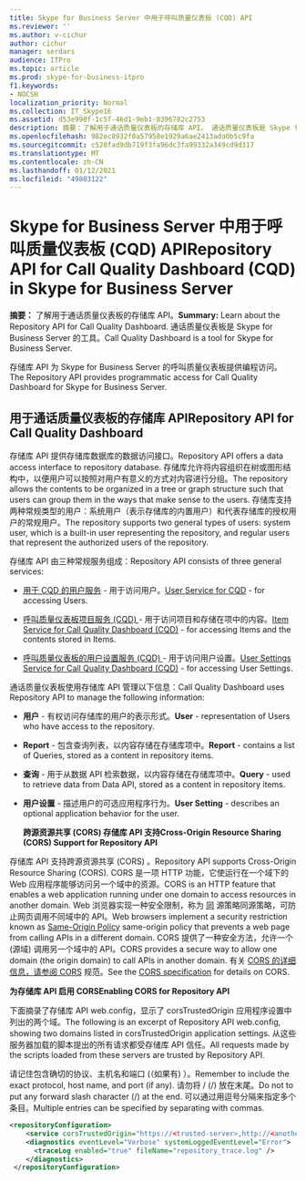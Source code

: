 ```yaml
---
title: Skype for Business Server 中用于呼叫质量仪表板 (CQD) API
ms.reviewer: ''
ms.author: v-cichur
author: cichur
manager: serdars
audience: ITPro
ms.topic: article
ms.prod: skype-for-business-itpro
f1.keywords:
- NOCSH
localization_priority: Normal
ms.collection: IT_Skype16
ms.assetid: d53e990f-1c5f-46d1-9eb1-8396782c2753
description: 摘要：了解用于通话质量仪表板的存储库 API。 通话质量仪表板是 Skype for Business Server 的工具。
ms.openlocfilehash: 982ec0932f0a57958e1929a6ae2413ada0b5c9fa
ms.sourcegitcommit: c528fad9db719f3fa96dc3fa99332a349cd9d317
ms.translationtype: MT
ms.contentlocale: zh-CN
ms.lasthandoff: 01/12/2021
ms.locfileid: "49803122"
---
```

# <a name="repository-api-for-call-quality-dashboard-cqd-in-skype-for-business-server"></a><span data-ttu-id="a48be-104">Skype for Business Server 中用于呼叫质量仪表板 (CQD) API</span><span class="sxs-lookup"><span data-stu-id="a48be-104">Repository API for Call Quality Dashboard (CQD) in Skype for Business Server</span></span>
 
<span data-ttu-id="a48be-105">**摘要：** 了解用于通话质量仪表板的存储库 API。</span><span class="sxs-lookup"><span data-stu-id="a48be-105">**Summary:** Learn about the Repository API for Call Quality Dashboard.</span></span> <span data-ttu-id="a48be-106">通话质量仪表板是 Skype for Business Server 的工具。</span><span class="sxs-lookup"><span data-stu-id="a48be-106">Call Quality Dashboard is a tool for Skype for Business Server.</span></span>
  
<span data-ttu-id="a48be-107">存储库 API 为 Skype for Business Server 的呼叫质量仪表板提供编程访问。</span><span class="sxs-lookup"><span data-stu-id="a48be-107">The Repository API provides programmatic access for Call Quality Dashboard for Skype for Business Server.</span></span>
  
## <a name="repository-api-for-call-quality-dashboard"></a><span data-ttu-id="a48be-108">用于通话质量仪表板的存储库 API</span><span class="sxs-lookup"><span data-stu-id="a48be-108">Repository API for Call Quality Dashboard</span></span>

<span data-ttu-id="a48be-109">存储库 API 提供存储库数据库的数据访问接口。</span><span class="sxs-lookup"><span data-stu-id="a48be-109">Repository API offers a data access interface to repository database.</span></span> <span data-ttu-id="a48be-110">存储库允许将内容组织在树或图形结构中，以便用户可以按照对用户有意义的方式对内容进行分组。</span><span class="sxs-lookup"><span data-stu-id="a48be-110">The repository allows the contents to be organized in a tree or graph structure such that users can group them in the ways that make sense to the users.</span></span> <span data-ttu-id="a48be-111">存储库支持两种常规类型的用户：系统用户（表示存储库的内置用户）和代表存储库的授权用户的常规用户。</span><span class="sxs-lookup"><span data-stu-id="a48be-111">The repository supports two general types of users: system user, which is a built-in user representing the repository, and regular users that represent the authorized users of the repository.</span></span>
  
<span data-ttu-id="a48be-112">存储库 API 由三种常规服务组成：</span><span class="sxs-lookup"><span data-stu-id="a48be-112">Repository API consists of three general services:</span></span> 
  
- <span data-ttu-id="a48be-113">[用于 CQD 的用户服务](user-service.md) - 用于访问用户。</span><span class="sxs-lookup"><span data-stu-id="a48be-113">[User Service for CQD](user-service.md) - for accessing Users.</span></span>
    
- <span data-ttu-id="a48be-114">[呼叫质量仪表板项目服务 (CQD) ](item-service.md) - 用于访问项目和存储在项中的内容。</span><span class="sxs-lookup"><span data-stu-id="a48be-114">[Item Service for Call Quality Dashboard (CQD)](item-service.md) - for accessing Items and the contents stored in Items.</span></span>
    
- <span data-ttu-id="a48be-115">[呼叫质量仪表板的用户设置服务 (CQD) ](user-settings-service.md) - 用于访问用户设置。</span><span class="sxs-lookup"><span data-stu-id="a48be-115">[User Settings Service for Call Quality Dashboard (CQD)](user-settings-service.md) - for accessing User Settings.</span></span>
    
<span data-ttu-id="a48be-116">通话质量仪表板使用存储库 API 管理以下信息：</span><span class="sxs-lookup"><span data-stu-id="a48be-116">Call Quality Dashboard uses Repository API to manage the following information:</span></span> 
  
- <span data-ttu-id="a48be-117">**用户** - 有权访问存储库的用户的表示形式。</span><span class="sxs-lookup"><span data-stu-id="a48be-117">**User** - representation of Users who have access to the repository.</span></span>
    
- <span data-ttu-id="a48be-118">**Report** - 包含查询列表，以内容存储在存储库项中。</span><span class="sxs-lookup"><span data-stu-id="a48be-118">**Report** - contains a list of Queries, stored as a content in repository items.</span></span>
    
- <span data-ttu-id="a48be-119">**查询** - 用于从数据 API 检索数据，以内容存储在存储库项中。</span><span class="sxs-lookup"><span data-stu-id="a48be-119">**Query** - used to retrieve data from Data API, stored as a content in repository items.</span></span>
    
- <span data-ttu-id="a48be-120">**用户设置** - 描述用户的可选应用程序行为。</span><span class="sxs-lookup"><span data-stu-id="a48be-120">**User Setting** - describes an optional application behavior for the user.</span></span>
    
  <span data-ttu-id="a48be-121">**跨源资源共享 (CORS) 存储库 API 支持**</span><span class="sxs-lookup"><span data-stu-id="a48be-121">**Cross-Origin Resource Sharing (CORS) Support for Repository API**</span></span>
  
<span data-ttu-id="a48be-122">存储库 API 支持跨源资源共享 (CORS) 。</span><span class="sxs-lookup"><span data-stu-id="a48be-122">Repository API supports Cross-Origin Resource Sharing (CORS).</span></span> <span data-ttu-id="a48be-123">CORS 是一项 HTTP 功能，它使运行在一个域下的 Web 应用程序能够访问另一个域中的资源。</span><span class="sxs-lookup"><span data-stu-id="a48be-123">CORS is an HTTP feature that enables a web application running under one domain to access resources in another domain.</span></span> <span data-ttu-id="a48be-124">Web 浏览器实现一种安全限制，称为 [同](https://www.w3.org/Security/wiki/Same_Origin_Policy) 源策略同源策略，可防止网页调用不同域中的 API。</span><span class="sxs-lookup"><span data-stu-id="a48be-124">Web browsers implement a security restriction known as [Same-Origin Policy](https://www.w3.org/Security/wiki/Same_Origin_Policy) same-origin policy that prevents a web page from calling APIs in a different domain.</span></span> <span data-ttu-id="a48be-125">CORS 提供了一种安全方法，允许一个 (源域) 调用另一个域中的 API。</span><span class="sxs-lookup"><span data-stu-id="a48be-125">CORS provides a secure way to allow one domain (the origin domain) to call APIs in another domain.</span></span> <span data-ttu-id="a48be-126">有关 [CORS 的详细信息，请参阅 CORS](https://www.w3.org/TR/cors/) 规范。</span><span class="sxs-lookup"><span data-stu-id="a48be-126">See the [CORS specification](https://www.w3.org/TR/cors/) for details on CORS.</span></span>
  
 <span data-ttu-id="a48be-127">**为存储库 API 启用 CORS**</span><span class="sxs-lookup"><span data-stu-id="a48be-127">**Enabling CORS for Repository API**</span></span>
  
 <span data-ttu-id="a48be-128">下面摘录了存储库 API web.config，显示了 corsTrustedOrigin 应用程序设置中列出的两个域。</span><span class="sxs-lookup"><span data-stu-id="a48be-128">The following is an excerpt of Repository API web.config, showing two domains listed in corsTrustedOrigin application settings.</span></span> <span data-ttu-id="a48be-129">从这些服务器加载的脚本提出的所有请求都受存储库 API 信任。</span><span class="sxs-lookup"><span data-stu-id="a48be-129">All requests made by the scripts loaded from these servers are trusted by Repository API.</span></span>
  
<span data-ttu-id="a48be-130">请记住包含确切的协议、主机名和端口 (（如果有) ）。</span><span class="sxs-lookup"><span data-stu-id="a48be-130">Remember to include the exact protocol, host name, and port (if any).</span></span> <span data-ttu-id="a48be-131">请勿将 / (/) 放在末尾。</span><span class="sxs-lookup"><span data-stu-id="a48be-131">Do not to put any forward slash character (/) at the end.</span></span> <span data-ttu-id="a48be-132">可以通过用逗号分隔来指定多个条目。</span><span class="sxs-lookup"><span data-stu-id="a48be-132">Multiple entries can be specified by separating with commas.</span></span>
  
```xml
<repositoryConfiguration>
    <service corsTrustedOrigin="https://<trusted-server>,http://<another-trusted-domain>:8080"" />
    <diagnostics eventLevel="Verbose" systemLoggedEventLevel="Error">
      <traceLog enabled="true" fileName="repository_trace.log" />
    </diagnostics>
 </repositoryConfiguration>
```


